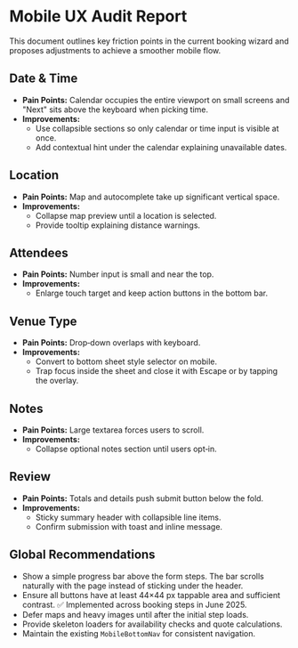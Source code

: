 # Mobile UX Audit Report

This document outlines key friction points in the current booking wizard and proposes adjustments to achieve a smoother mobile flow.

## Date & Time
* **Pain Points:** Calendar occupies the entire viewport on small screens and "Next" sits above the keyboard when picking time.
* **Improvements:**
  - Use collapsible sections so only calendar or time input is visible at once.
  - Add contextual hint under the calendar explaining unavailable dates.

## Location
* **Pain Points:** Map and autocomplete take up significant vertical space.
* **Improvements:**
  - Collapse map preview until a location is selected.
  - Provide tooltip explaining distance warnings.

## Attendees
* **Pain Points:** Number input is small and near the top.
* **Improvements:**
  - Enlarge touch target and keep action buttons in the bottom bar.

## Venue Type
* **Pain Points:** Drop‑down overlaps with keyboard.
* **Improvements:**
  - Convert to bottom sheet style selector on mobile.
  - Trap focus inside the sheet and close it with Escape or by tapping the
    overlay.

## Notes
* **Pain Points:** Large textarea forces users to scroll.
* **Improvements:**
  - Collapse optional notes section until users opt‑in.

## Review
* **Pain Points:** Totals and details push submit button below the fold.
* **Improvements:**
  - Sticky summary header with collapsible line items.
  - Confirm submission with toast and inline message.

## Global Recommendations
* Show a simple progress bar above the form steps. The bar scrolls naturally with the page instead of sticking under the header.
* Ensure all buttons have at least 44×44 px tappable area and sufficient contrast. ✅ Implemented across booking steps in June 2025.
* Defer maps and heavy images until after the initial step loads.
* Provide skeleton loaders for availability checks and quote calculations.
* Maintain the existing <code>MobileBottomNav</code> for consistent navigation.
